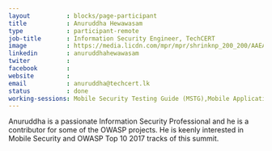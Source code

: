 ```yaml
---
layout          : blocks/page-participant
title           : Anuruddha Hewawasam
type            : participant-remote
job-title       : Information Security Engineer, TechCERT
image           : https://media.licdn.com/mpr/mpr/shrinknp_200_200/AAEAAQAAAAAAAAfhAAAAJDhhNDM2NWU4LWI0MGMtNGNiOS04YjYwLTc4MzI3MjE4NDg3Zg.jpg
linkedin        : anuruddhahewawasam
twiter          :
facebook        :
website         :
email           : anuruddha@techcert.lk
status          : done
working-sessions: Mobile Security Testing Guide (MSTG),Mobile Application Security Verification Standard (MASVS),Application Security Verification Standard,Implications of OWASP Top 10 2017,Security Book Club,OWASP Risk Rating Management Project, Data Behind OWASP TOP 10 2017, Reverse Engineering APK's with BYTECODEVIEWER, OWASP Bug Bounty, Writing Security Tests, ZAP, Ransomeware Playbook
---
```


Anuruddha is a passionate Information Security Professional and he is a contributor for some of the OWASP projects. He is keenly  interested in Mobile Security and OWASP Top 10 2017 tracks of this summit.
